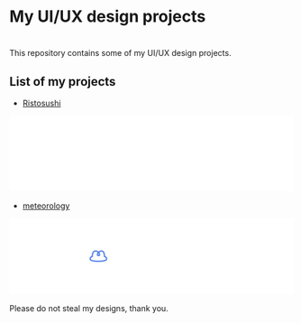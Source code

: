 # My  UI/UX design projects

#

This repository contains some of my UI/UX design projects.
<br>

## List of my projects
- [Ristosushi](https://github.com/marihere/my_UI_UX_design_projects/blob/master/ristosushi)
<img src="ristosushi/images/banner.png">

- [meteorology](https://github.com/marihere/my_UI_UX_design_projects/blob/master/meteorology)
<img src="meteorology/images/banner.png">

<br>

Please do not steal my designs, thank you.